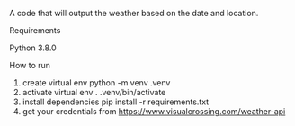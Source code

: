 A code that will output the weather based on the date and location.

Requirements

 Python 3.8.0 

How to run
1. create virtual env python -m venv .venv
2. activate virtual env . .venv/bin/activate
3. install dependencies pip install -r requirements.txt
4. get your credentials from https://www.visualcrossing.com/weather-api
